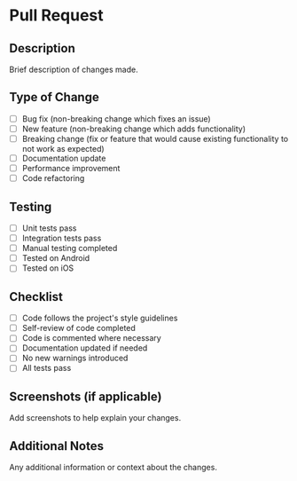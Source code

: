 # Pull Request

## Description
Brief description of changes made.

## Type of Change
- [ ] Bug fix (non-breaking change which fixes an issue)
- [ ] New feature (non-breaking change which adds functionality)
- [ ] Breaking change (fix or feature that would cause existing functionality to not work as expected)
- [ ] Documentation update
- [ ] Performance improvement
- [ ] Code refactoring

## Testing
- [ ] Unit tests pass
- [ ] Integration tests pass
- [ ] Manual testing completed
- [ ] Tested on Android
- [ ] Tested on iOS

## Checklist
- [ ] Code follows the project's style guidelines
- [ ] Self-review of code completed
- [ ] Code is commented where necessary
- [ ] Documentation updated if needed
- [ ] No new warnings introduced
- [ ] All tests pass

## Screenshots (if applicable)
Add screenshots to help explain your changes.

## Additional Notes
Any additional information or context about the changes.
